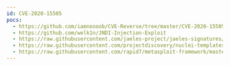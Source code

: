 ```yaml
---
id: CVE-2020-15505
pocs:
  - https://github.com/iamnoooob/CVE-Reverse/tree/master/CVE-2020-15505
  - https://github.com/welk1n/JNDI-Injection-Exploit
  - https://raw.githubusercontent.com/jaeles-project/jaeles-signatures/master/cves/mobileiron-rce-cve-2020-15505.yaml
  - https://raw.githubusercontent.com/projectdiscovery/nuclei-templates/master/cves/2020/CVE-2020-15505.yaml
  - https://raw.githubusercontent.com/rapid7/metasploit-framework/master/modules/exploits/linux/http/mobileiron_mdm_hessian_rce.rb
---
```

